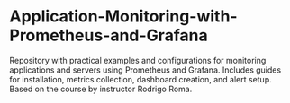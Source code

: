 # Application-Monitoring-with-Prometheus-and-Grafana
Repository with practical examples and configurations for monitoring applications and servers using Prometheus and Grafana. Includes guides for installation, metrics collection, dashboard creation, and alert setup. Based on the course by instructor Rodrigo Roma.
